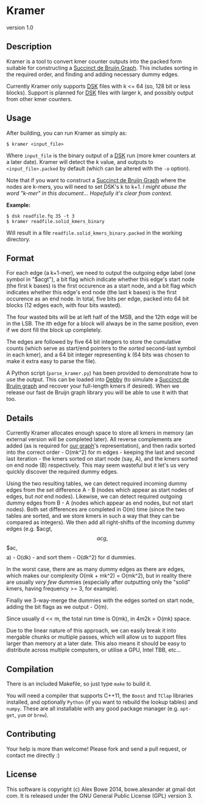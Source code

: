 # Kramer

version 1.0


## Description

Kramer is a tool to convert kmer counter outputs into the packed form suitable for constructing a
[Succinct de Bruijn Graph][succ]. This includes sorting in the required order, and finding and
adding necessary dummy edges.

Currently Kramer only supports [DSK][dsk] files with k <= 64 (so, 128 bit or less blocks).
Support is planned for [DSK][dsk] files with larger k, and possibly output from other kmer
counters.


## Usage

After building, you can run Kramer as simply as:

    $ kramer <input_file>

Where `input_file` is the binary output of a [DSK][dsk] run (more kmer counters at a later date).
Kramer will detect the k value, and outputs to `<input_file>.packed` by default (which can be altered
with the `-o` option).

Note that if you want to construct a [Succinct de Bruijn Graph][succ] where the nodes are k-mers, you
will need to set DSK's k to k+1. *I might abuse the word "k-mer" in this document... Hopefully it's
clear from context.*

**Example:**

    $ dsk readfile.fq 35 -t 3
    $ kramer readfile.solid_kmers_binary

Will result in a file `readfile.solid_kmers_binary.packed` in the working directory.


## Format

For each edge (a k+1-mer), we need to output the outgoing edge label (one symbol in "$acgt"), a bit flag
which indicate whether this edge's start node (the first k bases) is the first occurence as a start node,
and a bit flag which indicates whether this edge's end node (the last k bases) is the first occurence as an
end node. In total, five bits per edge, packed into 64 bit blocks (12 edges each, with four bits wasted).

The four wasted bits will be at left half of the MSB, and the 12th edge will be in the LSB. The ith edge for a 
block will always be in the same position, even if we dont fill the block up completely.

The edges are followed by five 64 bit integers to store the cumulative counts (which serve as start/end pointers to
the *sorted* second-last symbol in each kmer), and a 64 bit integer representing k (64 bits was chosen to make it
extra easy to parse the file).

A Python script (`parse_kramer.py`) has been provided to demonstrate how to use the output. This can be loaded into
[Debby][debby] (to simulate a [Succinct de Bruijn graph][succ] and recover your full-length kmers if desired).
When we release our fast de Bruijn graph library you will be able to use it with that too.


## Details

Currently Kramer allocates enough space to store all kmers in memory (an external version will be completed later).
All reverse complements are added (as is required for [our graph][succ]'s representation), and then radix sorted into the
correct order - O(mk^2) for m edges - keeping the last and second last iteration - the kmers sorted on start node (say, A),
and the kmers sorted on end node (B) respectively. This may seem wasteful but it let's us very quickly discover the required dummy edges.

Using the two resulting tables, we can detect required incoming dummy edges from the set difference A - B (nodes which appear as start nodes
of edges, but *not* end nodes). Likewise, we can detect required outgoing dummy edges from B - A (nodes which appear as end nodes, but not start nodes).
Both set differences are completed in O(m) time (since the two tables are sorted, and we store kmers in such a way that they can be compared
as integers). We then add all right-shifts of the incoming dummy edges (e.g. $acgt, $$acg, $$$ac, $$$$a) - O(dk) - and sort them - O(dk^2) for d dummies.

In the worst case, there are as many dummy edges as there are edges, which makes our complexity O(mk + mk^2) = O(mk^2), but in reality
there are usually *very few* dummies (especially after outputting only the "solid" kmers, having frequency >= 3, for example).

Finally we 3-way-merge the dummies with the edges sorted on start node, adding the bit flags as we output - O(m).

Since usually d << m, the total run time is O(mk), in 4*m*2k = O(mk) space.

Due to the linear nature of this approach, we can easily break it into mergable chunks or multiple passes, which will allow us to
support files larger than memory at a later date. This also means it should be easy to distribute across multiple computers, or utilise
a GPU, Intel TBB, etc...


## Compilation

There is an included Makefile, so just type `make` to build it.

You will need a compiler that supports C++11, the `Boost` and `TClap` libraries installed, and optionally `Python` (if you want to rebuild the lookup tables)
and `numpy`. These are all installable with any good package manager (e.g. `apt-get`, `yum` or `brew`).


## Contributing

Your help is more than welcome! Please fork and send a pull request, or contact me directly :)


## License

This software is copyright (c) Alex Bowe 2014, bowe.alexander at gmail dot com.
It is released under the GNU General Public License (GPL) version 3.


[dsk]: http://minia.genouest.org/dsk/
[succ]: http://alexbowe.com/succinct-debruijn-graphs
[debby]: http://github.com/alexbowe/debby

